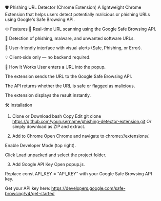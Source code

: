 🛡️ Phishing URL Detector (Chrome Extension)
A lightweight Chrome Extension that helps users detect potentially malicious or phishing URLs using Google's Safe Browsing API.

⚙️ Features
🔐 Real-time URL scanning using the Google Safe Browsing API.

🧠 Detection of phishing, malware, and unwanted software URLs.

💬 User-friendly interface with visual alerts (Safe, Phishing, or Error).

💡 Client-side only — no backend required.

🧩 How It Works
User enters a URL into the popup.

The extension sends the URL to the Google Safe Browsing API.

The API returns whether the URL is safe or flagged as malicious.

The extension displays the result instantly.

🛠️ Installation
1. Clone or Download
bash
Copy
Edit
git clone https://github.com/yourusername/phishing-detector-extension.git
Or simply download as ZIP and extract.

2. Add to Chrome
Open Chrome and navigate to chrome://extensions/.

Enable Developer Mode (top right).

Click Load unpacked and select the project folder.

3. Add Google API Key
Open popup.js.

Replace const API_KEY = "API_KEY" with your Google Safe Browsing API key.

Get your API key here: https://developers.google.com/safe-browsing/v4/get-started

